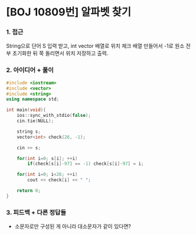 [BOJ 10809번] 알파벳 찾기
============
### 1. 접근
String으로 단어 S 입력 받고, int vector 배열로 위치 체크 배열 만들어서 -1로 원소 전부 초기화한 뒤 쭉 돌리면서 위치 저장하고 출력.

### 2. 아이디어 + 풀이
```c++
#include <iostream>
#include <vector>
#include <string>
using namespace std;

int main(void){
    ios::sync_with_stdio(false);
    cin.tie(NULL);

    string s;
    vector<int> check(26, -1);

    cin >> s;

    for(int i=0; s[i]; ++i)
        if(check[s[i]-97] == -1) check[s[i]-97] = i;

    for(int i=0; i<26; ++i)
        cout << check[i] << " ";

    return 0;
}
```

### 3. 피드백 + 다른 정답들
- 소문자로만 구성된 게 아니라 대소문자가 같이 있다면? 
